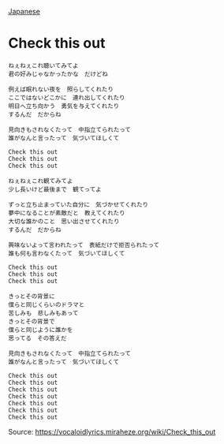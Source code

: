 [Japanese](https://lyricstranslate.com/en/luna-check-out-lyrics)
# Check this out
```
ねぇねぇこれ聴いてみてよ
君の好みじゃなかったかな　だけどね

例えば眠れない夜を　照らしてくれたり
ここではないどこかに　連れ出してくれたり
明日へ立ち向かう　勇気を与えてくれたり
するんだ　だからね

見向きもされなくたって　中指立てられたって
誰がなんと言ったって　気づいてほしくて

Check this out
Check this out
Check this out

ねぇねぇこれ観てみてよ
少し長いけど最後まで　観てってよ

ずっと立ち止まっていた自分に　気づかせてくれたり
夢中になることが素敵だと　教えてくれたり
大切な誰かのこと　思い出させてくれたり
するんだ　だからね

興味ないよって言われたって　表紙だけで拒否られたって
誰も何も言わなくたって　気づいてほしくて

Check this out
Check this out
Check this out

きっとその背景に
僕らと同じくらいのドラマと
苦しみも　悲しみもあって
きっとその背景で
僕らと同じように誰かを
思ってる　その答えだ

見向きもされなくたって　中指立てられたって
誰がなんと言ったって　気づいてほしくて

Check this out
Check this out
Check this out
Check this out
Check this out
Check this out
Check this out
```

Source: https://vocaloidlyrics.miraheze.org/wiki/Check_this_out